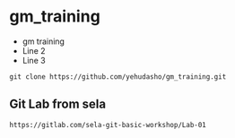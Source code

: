 # gm_training
 - gm training
 - Line 2
 - Line 3

```
git clone https://github.com/yehudasho/gm_training.git
```

## Git Lab from sela

```
https://gitlab.com/sela-git-basic-workshop/Lab-01
```
